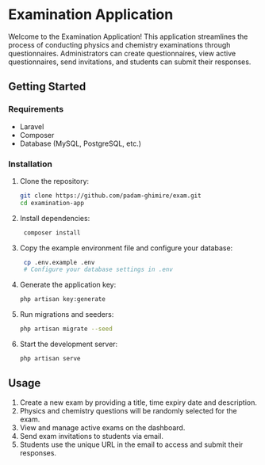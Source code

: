 # Examination Application

Welcome to the Examination Application! This application streamlines the process of conducting physics and chemistry examinations through questionnaires. Administrators can create questionnaires, view active questionnaires, send invitations, and students can submit their responses.

## Getting Started

### Requirements

- Laravel
- Composer
- Database (MySQL, PostgreSQL, etc.)

### Installation

1. Clone the repository:

   ```bash
   git clone https://github.com/padam-ghimire/exam.git
   cd examination-app

2. Install dependencies:

   ```bash
    composer install

3. Copy the example environment file and configure your database:

   ```bash
    cp .env.example .env
    # Configure your database settings in .env

4. Generate the application key:
   ```bash
   php artisan key:generate
5. Run migrations and seeders:
   ```bash
   php artisan migrate --seed
6. Start the development server:
   ```bash
   php artisan serve

## Usage
1. Create a new exam by providing a title, time expiry date and description.
2. Physics and chemistry questions will be randomly selected for the exam.
3. View and manage active exams on the dashboard.
4. Send exam invitations to students via email.
5. Students use the unique URL in the email to access and submit their responses.

